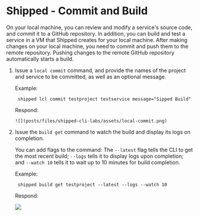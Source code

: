 # Shipped - Commit and Build



On your local machine, you can review and modify a service's source code, and commit it to a GitHub repository. In addition, you can build and test a service in a VM that Shipped creates for your local machine. After making changes on your local machine, you need to commit and push them to the remote repository. Pushing changes to the remote GitHub repository automatically starts a build.  

1. Issue a `local commit` command, and provide the names of the project and service to be committed, as well as an optional message. 

    Example:

        shipped lcl commit testproject testservice message="Sipped Build" 

    Respond:

       ![](posts/files/shipped-cli-labs/assets/local-commit.png)

1. Issue the `build get` command to watch the build and display its logs on completion. 
 
    You can add flags to the command: The `--latest` flag tells the CLI to get the most recent build; `--logs` tells it to display logs upon completion; and `--watch 10` tells it to wait up to 10 minutes for build completion.

    Example:

        shipped build get testproject --latest --logs --watch 10

    Respond:

    ![](posts/files/shipped-cli-labs/assets/build-get.png)



 